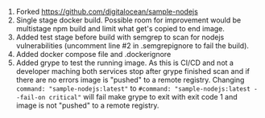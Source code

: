 1. Forked https://github.com/digitalocean/sample-nodejs
2. Single stage docker build. Possible room for improvement would be multistage npm build and limit what get's copied to end image.
3. Added test stage before build with semgrep to scan for nodejs vulnerabilities (uncomment line #2 in .semgrepignore to fail the build).
4. Added docker compose file and .dockerignore
5. Added grype to test the running image.
   As this is CI/CD and not a developer maching both services stop after grype finished scan and if there are no errors image is "pushed" to a remote registry.
   Changing `command: "sample-nodejs:latest"` to `#command: "sample-nodejs:latest --fail-on critical"` will fail make grype to exit with exit code 1 and image is not "pushed" to a remote registry.
